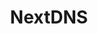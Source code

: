 ---
blog: https://medium.com/nextdns
git: https://github.com/nextdns
logohandle: nextdnsio
sort: nextdns
title: NextDNS
twitter: https://x.com/NextDNS
website: https://nextdns.io/
---